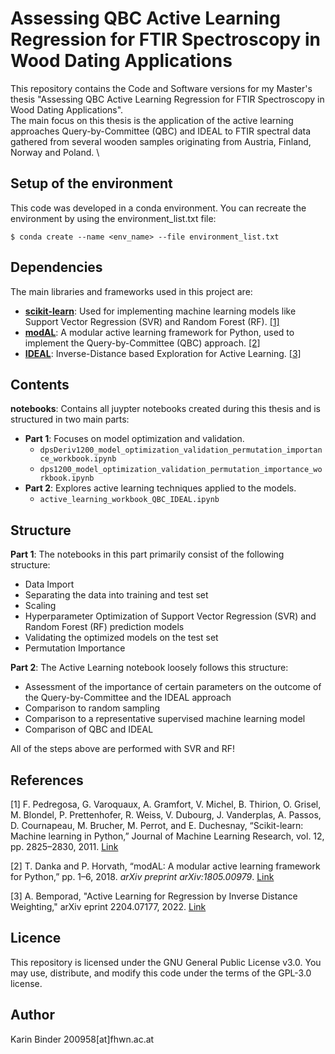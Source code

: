 # Assessing QBC Active Learning Regression for FTIR Spectroscopy in Wood Dating Applications

This repository contains the Code and Software versions for my Master's thesis "Assessing QBC Active Learning Regression for FTIR Spectroscopy in Wood Dating Applications". \
The main focus on this thesis is the application of the active learning approaches Query-by-Committee (QBC) and IDEAL to FTIR spectral data gathered from several wooden samples originating from Austria, Finland, Norway and Poland. \

## Setup of the environment

This code was developed in a conda environment. You can recreate the environment by using the environment_list.txt file:

```
$ conda create --name <env_name> --file environment_list.txt
```

## Dependencies

The main libraries and frameworks used in this project are:

- [**scikit-learn**](https://scikit-learn.org/stable/index.html): Used for implementing machine learning models like Support Vector Regression (SVR) and Random Forest (RF). [[1]](#1)
- [**modAL**](https://modal-python.readthedocs.io/en/latest/): A modular active learning framework for Python, used to implement the Query-by-Committee (QBC) approach. [[2]](#2)
- [**IDEAL**](http://cse.lab.imtlucca.it/~bemporad/ideal/): Inverse-Distance based Exploration for Active Learning. [[3]](#3)

## Contents

**notebooks**: Contains all juypter notebooks created during this thesis and is structured in two main parts:
-  **Part 1**: Focuses on model optimization and validation.
      - `dpsDeriv1200_model_optimization_validation_permutation_importance_workbook.ipynb`
      - `dps1200_model_optimization_validation_permutation_importance_workbook.ipynb`
-  **Part 2**: Explores active learning techniques applied to the models.
      - `active_learning_workbook_QBC_IDEAL.ipynb`

## Structure

**Part 1**:
The notebooks in this part primarily consist of the following structure:
- Data Import
- Separating the data into training and test set
- Scaling
- Hyperparameter Optimization of Support Vector Regression (SVR) and Random Forest (RF) prediction models
- Validating the optimized models on the test set
- Permutation Importance

**Part 2**:
The Active Learning notebook loosely follows this structure:

- Assessment of the importance of certain parameters on the outcome of the Query-by-Committee and the IDEAL approach
- Comparison to random sampling
- Comparison to a representative supervised machine learning model
- Comparison of QBC and IDEAL

All of the steps above are performed with SVR and RF!

## References

<a id="1">[1]</a> 
F. Pedregosa, G. Varoquaux, A. Gramfort, V. Michel, B. Thirion, O. Grisel,
M. Blondel, P. Prettenhofer, R. Weiss, V. Dubourg, J. Vanderplas, A. Passos,
D. Cournapeau, M. Brucher, M. Perrot, and E. Duchesnay, “Scikit-learn: Machine learning in Python,” Journal of Machine Learning Research, vol. 12, pp. 2825–2830,
2011. [Link](https://jmlr.csail.mit.edu/papers/v12/pedregosa11a.html)

<a id="2">[2]</a> 
T. Danka and P. Horvath, “modAL: A modular active learning framework for Python,” pp. 1–6, 2018. *arXiv preprint arXiv:1805.00979*. [Link](https://arxiv.org/abs/1805.00979)

<a id="3">[3]</a> 
 A. Bemporad, "Active Learning for Regression by Inverse Distance Weighting," arXiv eprint 2204.07177, 2022. [Link](https://arxiv.org/abs/2204.07177)

## Licence

This repository is licensed under the GNU General Public License v3.0. You may use, distribute, and modify this code under the terms of the GPL-3.0 license.

## Author

Karin Binder 200958[at]fhwn.ac.at

